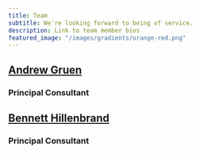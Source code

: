 ```yaml
---
title: Team
subtitle: We're looking forward to being of service.
description: Link to team member bios
featured_image: "/images/gradients/orange-red.png"
---
```



## [Andrew Gruen](/andrew-gruen)
### Principal Consultant
## [Bennett Hillenbrand](/bennett-hillenbrand)
### Principal Consultant